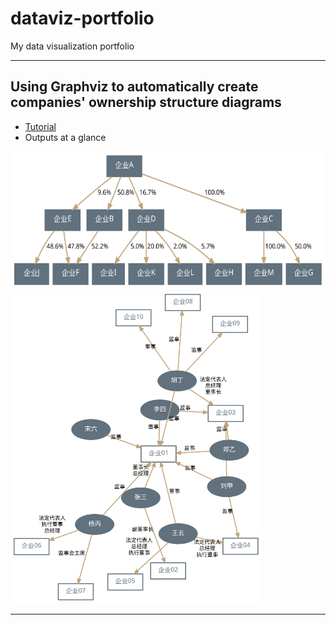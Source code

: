 # dataviz-portfolio
My data visualization portfolio  

---

## Using Graphviz to automatically create companies' ownership structure diagrams  

* [Tutorial](https://github.com/longyyu/dataviz-portfolio/tree/main/Graphviz)  
* Outputs at a glance  

<img src="./Graphviz/股权结构图.svg" style="height:220px">

<img src="./Graphviz/高管兼任.svg" style="height:500px">

---

